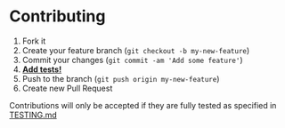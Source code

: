 Contributing
============
1. Fork it
2. Create your feature branch (`git checkout -b my-new-feature`)
3. Commit your changes (`git commit -am 'Add some feature'`)
4. [**Add tests!**](TESTING.md)
5. Push to the branch (`git push origin my-new-feature`)
6. Create new Pull Request

Contributions will only be accepted if they are fully tested as specified in [TESTING.md](TESTING.md)

